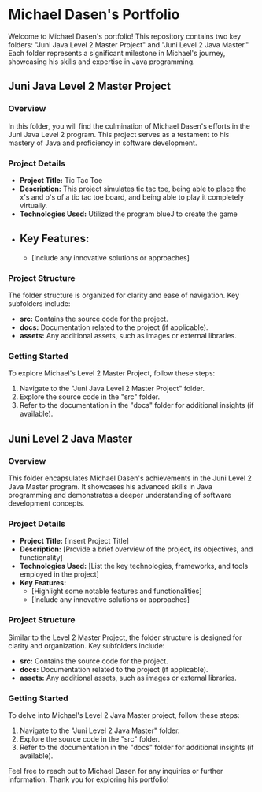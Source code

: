 # Michael Dasen's Portfolio

Welcome to Michael Dasen's portfolio! This repository contains two key folders: "Juni Java Level 2 Master Project" and "Juni Level 2 Java Master." Each folder represents a significant milestone in Michael's journey, showcasing his skills and expertise in Java programming.

## Juni Java Level 2 Master Project

### Overview
In this folder, you will find the culmination of Michael Dasen's efforts in the Juni Java Level 2 program. This project serves as a testament to his mastery of Java and proficiency in software development.

### Project Details
- **Project Title:** Tic Tac Toe
- **Description:** This project simulates tic tac toe, being able to place the x's and o's of a tic tac toe board, and being able to play it completely virtually.
- **Technologies Used:** Utilized the program blueJ to create the game
- **Key Features:**
  - 
  - [Include any innovative solutions or approaches]

### Project Structure
The folder structure is organized for clarity and ease of navigation. Key subfolders include:
- **src:** Contains the source code for the project.
- **docs:** Documentation related to the project (if applicable).
- **assets:** Any additional assets, such as images or external libraries.

### Getting Started
To explore Michael's Level 2 Master Project, follow these steps:
1. Navigate to the "Juni Java Level 2 Master Project" folder.
2. Explore the source code in the "src" folder.
3. Refer to the documentation in the "docs" folder for additional insights (if available).

## Juni Level 2 Java Master

### Overview
This folder encapsulates Michael Dasen's achievements in the Juni Level 2 Java Master program. It showcases his advanced skills in Java programming and demonstrates a deeper understanding of software development concepts.

### Project Details
- **Project Title:** [Insert Project Title]
- **Description:** [Provide a brief overview of the project, its objectives, and functionality]
- **Technologies Used:** [List the key technologies, frameworks, and tools employed in the project]
- **Key Features:**
  - [Highlight some notable features and functionalities]
  - [Include any innovative solutions or approaches]

### Project Structure
Similar to the Level 2 Master Project, the folder structure is designed for clarity and organization. Key subfolders include:
- **src:** Contains the source code for the project.
- **docs:** Documentation related to the project (if applicable).
- **assets:** Any additional assets, such as images or external libraries.

### Getting Started
To delve into Michael's Level 2 Java Master project, follow these steps:
1. Navigate to the "Juni Level 2 Java Master" folder.
2. Explore the source code in the "src" folder.
3. Refer to the documentation in the "docs" folder for additional insights (if available).

Feel free to reach out to Michael Dasen for any inquiries or further information. Thank you for exploring his portfolio!
